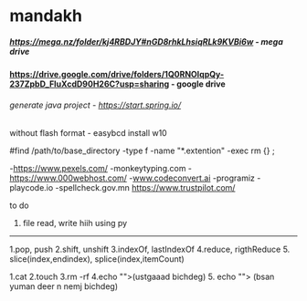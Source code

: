 # mandakh
##### https://mega.nz/folder/kj4RBDJY#nGD8rhkLhsiqRLk9KVBi6w - mega drive

#### https://drive.google.com/drive/folders/1Q0RNOIqpQy-237ZpbD_FIuXcdD90H26C?usp=sharing - google drive


###### generate java project - https://start.spring.io/

without flash format - easybcd install w10

#find /path/to/base_directory -type f -name "\*.extention" -exec rm {} \;

-https://www.pexels.com/
-monkeytyping.com
-https://www.000webhost.com/
-www.codeconvert.ai
-programiz
-playcode.io
-spellcheck.gov.mn
https://www.trustpilot.com/

to do
1. file read, write hiih using py
--------

1.pop, push
2.shift, unshift
3.indexOf, lastIndexOf
4.reduce, rigthReduce 
5. slice(index,endindex), splice(index,itemCount)

1.cat
2.touch
3.rm -rf
4.echo "<text>"><name>(ustgaaad bichdeg) 5. echo "<text>"> <file name>(bsan yuman deer n nemj bichdeg)
